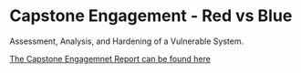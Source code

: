 # Capstone Engagement - Red vs Blue  

Assessment, Analysis, and Hardening of a Vulnerable System.

[The Capstone Engagemnet Report can be found here](https://github.com/livetru2u/capstone-engagement/blob/main/Capstone%20Engagement%20-%20Chrisitna%20Chen.pdf)
